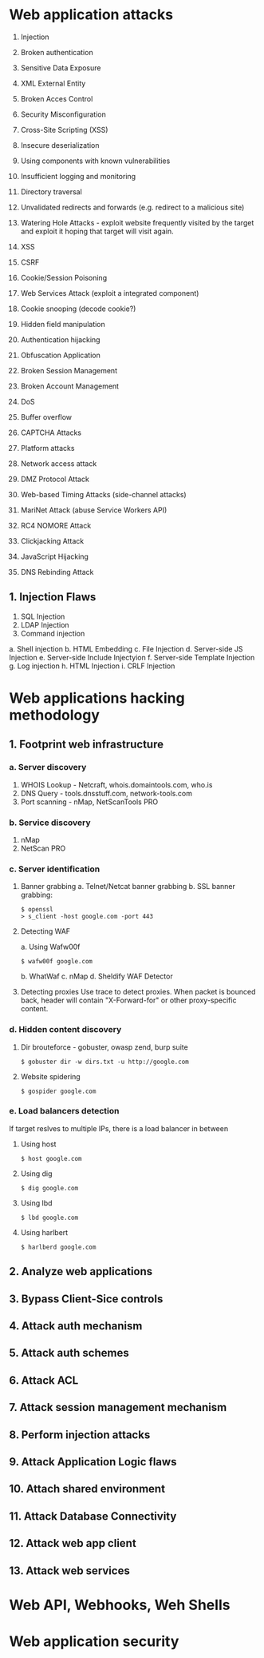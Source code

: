 # Web application attacks

1. Injection
2. Broken authentication
3. Sensitive Data Exposure
4. XML External Entity
5. Broken Acces Control
6. Security Misconfiguration
7. Cross-Site Scripting (XSS)
8. Insecure deserialization
9. Using components with known vulnerabilities
10. Insufficient logging and monitoring

11. Directory traversal
12. Unvalidated redirects and forwards (e.g. redirect to a malicious site)
13. Watering Hole Attacks - exploit website frequently visited by the target and exploit it hoping that target will visit again.
14. XSS
15. CSRF
16. Cookie/Session Poisoning
17. Web Services Attack (exploit a integrated component)
18. Cookie snooping (decode cookie?)
19. Hidden field manipulation
20. Authentication hijacking
21. Obfuscation Application
22. Broken Session Management
23. Broken Account Management
24. DoS
25. Buffer overflow
26. CAPTCHA Attacks
27. Platform attacks
28. Network access attack
29. DMZ Protocol Attack
30. Web-based Timing Attacks (side-channel attacks)
31. MariNet Attack (abuse Service Workers API)
32. RC4 NOMORE Attack
33. Clickjacking Attack
33. JavaScript Hijacking
34. DNS Rebinding Attack

## 1. Injection Flaws
1. SQL Injection
2. LDAP Injection
3. Command injection

a. Shell injection
b. HTML Embedding
c. File Injection
d. Server-side JS Injection
e. Server-side Include Injectyion
f. Server-side Template Injection
g. Log injection
h. HTML Injection
i. CRLF Injection

# Web applications hacking methodology

## 1. Footprint web infrastructure
### a. Server discovery
1. WHOIS Lookup - Netcraft, whois.domaintools.com, who.is
2. DNS Query - tools.dnsstuff.com, network-tools.com
3. Port scanning - nMap, NetScanTools PRO

### b. Service discovery
1. nMap
2. NetScan PRO

### c. Server identification
1. Banner grabbing
a. Telnet/Netcat banner grabbing
b. SSL banner grabbing:
	```
	$ openssl
	> s_client -host google.com -port 443
	```
2. Detecting WAF

	a. Using Wafw00f
	```
	$ wafw00f google.com
	```
	b. WhatWaf
	c. nMap
	d. Sheldify WAF Detector

3. Detecting proxies
	Use trace to detect proxies. When packet is bounced back, header will contain "X-Forward-for" or other proxy-specific content.

### d. Hidden content discovery
1. Dir brouteforce - gobuster, owasp zend, burp suite
	```
	$ gobuster dir -w dirs.txt -u http://google.com
	```
2. Website spidering
	```
	$ gospider google.com
	```

### e. Load balancers detection
If target reslves to multiple IPs, there is a load balancer in between
1. Using host
	```
	$ host google.com
	```

2. Using dig
	```
	$ dig google.com
	```

3. Using lbd
	```
	$ lbd google.com
	```

4. Using harlbert
	```
	$ harlberd google.com
	```

## 2. Analyze web applications

## 3. Bypass Client-Sice controls
## 4. Attack auth mechanism
## 5. Attack auth schemes
## 6. Attack ACL
## 7. Attack session management mechanism
## 8. Perform injection attacks
## 9. Attack Application Logic flaws
## 10. Attach shared environment
## 11. Attack Database Connectivity
## 12. Attack web app client
## 13. Attack web services

# Web API, Webhooks, Weh Shells

# Web application security

